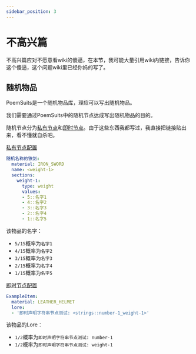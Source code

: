 ```yaml
---
sidebar_position: 3
---
```


# 不高兴篇

不高兴篇应对不愿意看wiki的傻逼，在本节，我可能大量引用wiki内链接，告诉你这个傻逼，这个问题wiki里已经你妈的写了。

## 随机物品

PoemSuits是一个随机物品库，理应可以写出随机物品。

我们需要通过PoemSuits中的随机节点达成写出随机物品的目的。

随机节点分为[私有节点](随机节点/私有全局节点.md)和[即时节点](随机节点/即时声明节点.md)。由于这些东西我都写过，我直接把链接贴出来，看不懂就自杀吧。

[私有节点配置](物品/物品配置/配置项.md#随机节点)

```yaml
随机名称的铁剑:
  material: IRON_SWORD
  name: <weight-1>
  sections:
    weight-1:
      type: weight
      values:
      - 5::名字1
      - 4::名字2
      - 3::名字3
      - 2::名字4
      - 1::名字5
```

该物品的名字：
* `5/15`概率为`名字1`
* `4/15`概率为`名字2`
* `3/15`概率为`名字3`
* `2/15`概率为`名字4`
* `1/15`概率为`名字5`

[即时节点配置](开始/默认配置.md#itemsexampleitemyml)

```yaml
ExampleItem:
  material: LEATHER_HELMET
  lore:
  - '即时声明字符串节点测试: <strings::number-1_weight-1>'
```

该物品的Lore：
* `1/2`概率为`即时声明字符串节点测试: number-1`
* `1/2`概率为`即时声明字符串节点测试: weight-1`